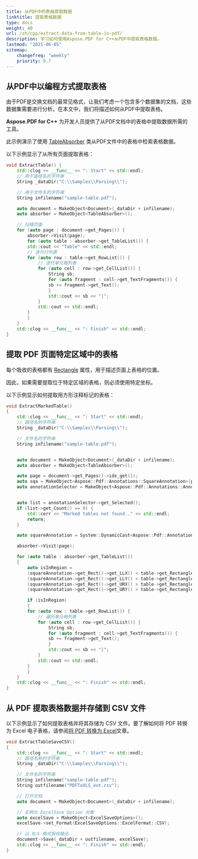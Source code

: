 ```yaml
---
title: 从PDF中的表格提取数据
linktitle: 提取表格数据
type: docs
weight: 40
url: /zh/cpp/extract-data-from-table-in-pdf/
description: 学习如何使用Aspose.PDF for C++从PDF中提取表格数据。
lastmod: "2021-06-05"
sitemap:
    changefreq: "weekly"
    priority: 0.7
---
```


## 从PDF中以编程方式提取表格

由于PDF是交换文档的最常见格式，让我们考虑一个包含多个数据集的文档，这些数据集需要进行分析。在本文中，我们将描述如何从PDF中提取表格。

**Aspose.PDF for C++** 为开发人员提供了从PDF文档中的表格中提取数据所需的工具。

此示例演示了使用 [TableAbsorber](https://reference.aspose.com/pdf/cpp/class/aspose.pdf.text.table_absorber) 类从PDF文件中的表格中检索表格数据。

以下示例显示了从所有页面提取表格：

```cpp
void ExtractTable() {
    std::clog << __func__ << ": Start" << std::endl;
    // 用于路径名的字符串
    String _dataDir("C:\\Samples\\Parsing\\");

    // 用于文件名的字符串
    String infilename("sample-table.pdf");

    auto document = MakeObject<Document>(_dataDir + infilename);
    auto absorber = MakeObject<TableAbsorber>();

    // 扫描页面
    for (auto page : document->get_Pages()) {
        absorber->Visit(page);
        for (auto table : absorber->get_TableList()) {
        std::cout << "Table" << std::endl;
        // 迭代行列表
        for (auto row : table->get_RowList()) {
            // 迭代单元格列表
            for (auto cell : row->get_CellList()) {
                String sb;
                for (auto fragment : cell->get_TextFragments()) {
                sb += fragment->get_Text();
                }
                std::cout << sb << "|";
            }
            std::cout << std::endl;
        }
        }
    }
    std::clog << __func__ << ": Finish" << std::endl;
}
```

## 提取 PDF 页面特定区域中的表格

每个吸收的表格都有 [Rectangle](https://reference.aspose.com/pdf/cpp/class/aspose.pdf.rectangle/) 属性，用于描述页面上表格的位置。

因此，如果需要提取位于特定区域的表格，则必须使用特定坐标。

以下示例显示如何提取用方形注释标记的表格：

```cpp
void ExtractMarkedTable()
{
    std::clog << __func__ << ": Start" << std::endl;
    // 路径名的字符串
    String _dataDir("C:\\Samples\\Parsing\\");

    // 文件名的字符串
    String infilename("sample-table.pdf");


    auto document = MakeObject<Document>(_dataDir + infilename);
    auto absorber = MakeObject<TableAbsorber>();

    auto page = document->get_Pages()->idx_get(1);
    auto sqa = MakeObject<Aspose::Pdf::Annotations::SquareAnnotation>(page, Rectangle::get_Trivial());
    auto annotationSelector = MakeObject<Aspose::Pdf::Annotations::AnnotationSelector>(sqa);


    auto list = annotationSelector->get_Selected();
    if (list->get_Count() == 0) {
        std::cerr << "Marked tables not found.." << std::endl;
        return;
    }

    auto squareAnnotation = System::DynamicCast<Aspose::Pdf::Annotations::SquareAnnotation>(list->idx_get(1));

    absorber->Visit(page);

    for (auto table : absorber->get_TableList())
    {
        auto isInRegion =
        (squareAnnotation->get_Rect()->get_LLX() < table->get_Rectangle()->get_LLX()) &&
        (squareAnnotation->get_Rect()->get_LLY() < table->get_Rectangle()->get_LLY()) &&
        (squareAnnotation->get_Rect()->get_URX() > table->get_Rectangle()->get_URX()) &&
        (squareAnnotation->get_Rect()->get_URY() > table->get_Rectangle()->get_URY());

        if (isInRegion)
        {
        for (auto row : table->get_RowList()) {
            // 遍历单元格列表
            for (auto cell : row->get_CellList()) {
                String sb;
                for (auto fragment : cell->get_TextFragments()) {
                sb += fragment->get_Text();
                }
                std::cout << sb << "|";
            }
            std::cout << std::endl;
        }
        }
    }
    std::clog << __func__ << ": Finish" << std::endl;
}
```

## 从 PDF 提取表格数据并存储到 CSV 文件

以下示例显示了如何提取表格并将其存储为 CSV 文件。要了解如何将 PDF 转换为 Excel 电子表格，请参阅[将 PDF 转换为 Excel](/pdf/zh/cpp/convert-pdf-to-excel/)文章。

```cpp
void ExtractTableSaveCSV()
{
    std::clog << __func__ << ": Start" << std::endl;
    // 路径名称的字符串
    String _dataDir("C:\\Samples\\Parsing\\");

    // 文件名的字符串
    String infilename("sample-table.pdf");
    String outfilename("PDFToXLS_out.csv");

    // 打开文档
    auto document = MakeObject<Document>(_dataDir + infilename);

    // 实例化 ExcelSave Option 对象
    auto excelSave = MakeObject<ExcelSaveOptions>();
    excelSave->set_Format(ExcelSaveOptions::ExcelFormat::CSV);

    // 以 XLS 格式保存输出
    document->Save(_dataDir + outfilename, excelSave);
    std::clog << __func__ << ": Finish" << std::endl;
}
```